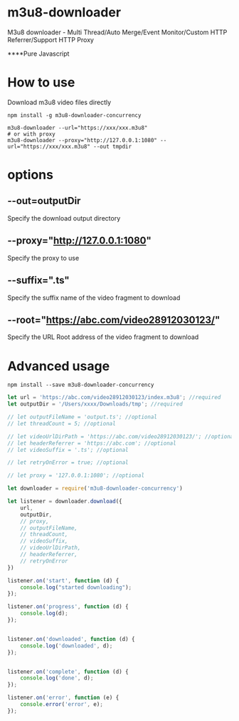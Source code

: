 # m3u8-downloader
M3u8 downloader - Multi Thread/Auto Merge/Event Monitor/Custom HTTP Referrer/Support HTTP Proxy

****Pure Javascript

# How to use

Download m3u8 video files directly 
```shell
npm install -g m3u8-downloader-concurrency 

m3u8-downloader --url="https://xxx/xxx.m3u8"
# or with proxy
m3u8-downloader --proxy="http://127.0.0.1:1080" --url="https://xxx/xxx.m3u8" --out tmpdir
```


# options
## --out=outputDir 

Specify the download output directory

## --proxy="http://127.0.0.1:1080" 

Specify the proxy to use

## --suffix=".ts" 

Specify the suffix name of the video fragment to download

## --root="https://abc.com/video28912030123/" 

Specify the URL Root address of the video fragment to download


# Advanced usage
```shell
npm install --save m3u8-downloader-concurrency 
```

```javascript
let url = 'https://abc.com/video28912030123/index.m3u8'; //required
let outputDir = '/Users/xxxx/Downloads/tmp'; //required

// let outputFileName = 'output.ts'; //optional
// let threadCount = 5; //optional

// let videoUrlDirPath = 'https://abc.com/video28912030123/'; //optional
// let headerReferrer = 'https://abc.com'; //optional
// let videoSuffix = '.ts'; //optional

// let retryOnError = true; //optional

// let proxy = '127.0.0.1:1080'; //optional

let downloader = require('m3u8-downloader-concurrency')

let listener = downloader.download({
    url,
    outputDir,
    // proxy,
    // outputFileName,
    // threadCount,
    // videoSuffix,
    // videoUrlDirPath,
    // headerReferrer,
    // retryOnError
})

listener.on('start', function (d) {
    console.log("started downloading");
});

listener.on('progress', function (d) {
    console.log(d);
});


listener.on('downloaded', function (d) {
    console.log('downloaded', d);
});


listener.on('complete', function (d) {
    console.log('done', d);
});

listener.on('error', function (e) {
    console.error('error', e);
});

```
